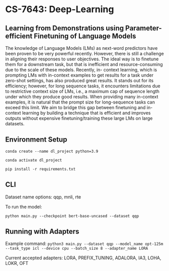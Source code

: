# CS-7643: Deep-Learning
## Learning from Demonstrations using Parameter-efficient Finetuning of Language Models

The knowledge of Language Models (LMs) as next-word predictors have been proven to be very powerful recently.
However, there is still a challenge in aligning their responses to user objectives. The ideal way is to finetune them
for a downstream task, but that is inefficient and resource-consuming due to the scale of these models. Recently, in-
context learning, which is prompting LMs with in-context examples to get results for a task under zero-shot settings,
has also produced great results. It stands out for its efficiency; however, for long sequence tasks, it encounters
limitations due to restrictive context size of LMs, i.e., a maximum cap of sequence length under which they produce
good results. When providing many in-context examples, it is natural that the prompt size for long-sequence tasks
can exceed this limit. We aim to bridge this gap between finetuning and in-context learning by building a technique
that is efficient and improves outputs without expensive finetuning/training these large LMs on large datasets.


## Environment Setup

```conda create --name dl_project python=3.9```

```conda activate dl_project ```

```pip install -r requirements.txt```


## CLI

Dataset name options: qqp, mnli, rte

To run the model:

```python main.py --checkpoint bert-base-uncased --dataset qqp```

## Running with Adapters
Example command:
```python3 main.py --dataset qqp --model_name opt-125m --task_type icl --device cpu --batch_size 8 --adapter_name LORA```

Current accepted adapters: LORA, PREFIX_TUNING, ADALORA, IA3, LOHA, LOKR, OFT
